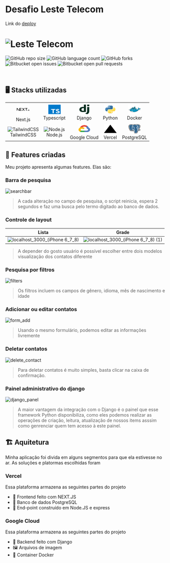 # Desafio Leste Telecom

Link do [deploy](https://desafio-leste-telecom.vercel.app/)

<h1>
  <img alt="Leste Telecom" title="Leste Telecom" src="./logo.png" width="200px" />
</h1>

<div>

![GitHub repo size](https://img.shields.io/github/repo-size/sandrofilho2000/desafio_leste_telecom?style=for-the-badge)
![GitHub language count](https://img.shields.io/github/languages/count/sandrofilho2000/desafio_leste_telecom?style=for-the-badge)
![GitHub forks](https://img.shields.io/github/forks/sandrofilho2000/desafio_leste_telecom?style=for-the-badge)
![Bitbucket open issues](https://img.shields.io/bitbucket/issues/sandrofilho2000/desafio_leste_telecom?style=for-the-badge)
![Bitbucket open pull requests](https://img.shields.io/bitbucket/pr-raw/sandrofilho2000/desafio_leste_telecom?style=for-the-badge)

</div>

<br />

## 🖥️ Stacks utilizadas

<table>
  <tr>
    <td align="center">
      <img alt="Next.js" src="https://github.com/devicons/devicon/blob/master/icons/nextjs/nextjs-original-wordmark.svg" height="40" width="40">
      <br />Next.js
    </td>
    <td align="center">
      <img alt="React" src="https://github.com/devicons/devicon/blob/master/icons/typescript/typescript-original.svg" height="30" width="40">
      <br />Typescript
    </td>
    <td align="center">
      <img alt="Django" src="https://github.com/devicons/devicon/blob/master/icons/django/django-plain.svg" height="30" width="40">
      <br />Django
    </td>
    <td align="center">
      <img alt="Python" src="https://raw.githubusercontent.com/devicons/devicon/master/icons/python/python-original.svg" height="30" width="40">
      <br />Python
    </td>
    <td align="center">
      <img alt="Python" src="https://github.com/devicons/devicon/blob/master/icons/docker/docker-original.svg" height="30" width="40">
      <br />Docker
    </td>
  </tr>
  <tr>
    <td align="center">
      <img alt="TailwindCSS" src="https://cdn.jsdelivr.net/gh/devicons/devicon/icons/tailwindcss/tailwindcss-original.svg" height="30" width="40">
      <br />TailwindCSS
    </td>
    <td align="center">
      <img alt="Node.js" src="https://cdn.jsdelivr.net/gh/devicons/devicon/icons/nodejs/nodejs-original.svg" height="30" width="40">
      <br />Node.js
    </td>
    <td align="center">
      <img alt="Google Cloud" src="https://github.com/devicons/devicon/blob/master/icons/googlecloud/googlecloud-original.svg" height="30" width="40">
      <br />Google Cloud
    </td>
    <td align="center">
      <img alt="Google Cloud" src="https://github.com/devicons/devicon/blob/master/icons/vercel/vercel-original.svg" height="30" width="40">
      <br />Vercel
    </td>
    <td align="center">
      <img alt="PostgreSQL" src="https://github.com/devicons/devicon/blob/master/icons/postgresql/postgresql-original.svg" height="30" width="40">
      <br />PostgreSQL
    </td>
  </tr>
</table>

## 🚀 Features criadas

Meu projeto apresenta algumas features. Elas são:

### Barra de pesquisa

![searchbar](https://github.com/sandrofilho2000/desafio_leste_telecom/assets/75636911/ebd672d1-d2e9-40a5-b91e-c6eb512ec213)

> A cada alteração no campo de pesquisa, o script reinicia, espera 2 segundos e faz uma busca pelo termo digitado ao banco de dados.

### Controle de layout

| Lista                                                                                                                                           | Grade                                                                                                                                               |
| ----------------------------------------------------------------------------------------------------------------------------------------------- | --------------------------------------------------------------------------------------------------------------------------------------------------- |
| ![localhost_3000_(iPhone 6_7_8)](https://github.com/sandrofilho2000/desafio_leste_telecom/assets/75636911/0d59cfb8-8cd5-4e64-8f58-6062211c50b2) | ![localhost_3000_(iPhone 6_7_8) (1)](https://github.com/sandrofilho2000/desafio_leste_telecom/assets/75636911/4151a952-8e37-48a4-8f0c-2ae08135033b) |

> A depender do gosto usuário é possível escolher entre dois modelos visualização dos contatos diferente

### Pesquisa por filtros

![filters](https://github.com/sandrofilho2000/desafio_leste_telecom/assets/75636911/78ca3be6-1975-4378-9e1d-10873544dc08)

> Os filtros incluem os campos de gênero, idioma, mês de nascimento e idade

### Adicionar ou editar contatos

![form_add](https://github.com/sandrofilho2000/desafio_leste_telecom/assets/75636911/3b9eb5fc-f160-43a4-9cc6-fd477c2bd6b1)

> Usando o mesmo formulário, podemos editar as informações livremente

### Deletar contatos

![delete_contact](https://github.com/sandrofilho2000/desafio_leste_telecom/assets/75636911/09043b71-1491-4f20-8f3c-6132ec76150c)

> Para deletar contatos é muito simples, basta clicar na caixa de confirmação.


### Painel administrativo do django

![django_panel](https://github.com/sandrofilho2000/desafio_leste_telecom/assets/75636911/1b1859da-ba02-4ff1-84f7-c791ff24dc79)

> A maior vantagem da integração com o Django é o painel que esse framework Python disponibiliza, como eles podemos realizar as operações de criação, leitura, atualização de nossos items asssim como genrenciar quem tem acesso à este painel.


## 🏗️ Aquitetura

Minha aplicação foi divida em alguns segmentos para que ela estivesse no ar. As soluções e platormas escolhidas foram

### Vercel
Essa plataforma armazena as seguintes partes do projeto
<ul>
  <li>
      🎨 Frontend feito com NEXT.JS
  </li>
  <li>
      💾 Banco de dados PostgreSQL
  </li>
  <li>
      🔗 End-point construído em Node.JS e express 
  </li>
</ul>

### Google Cloud
Essa plataforma armazena as seguintes partes do projeto
<ul>
  <li>
      🐍 Backend feito com Django
  </li>
  <li>
      🖼️ Arquivos de imagem
  </li>
  <li>
      🐋 Container Docker
  </li>
</ul>
